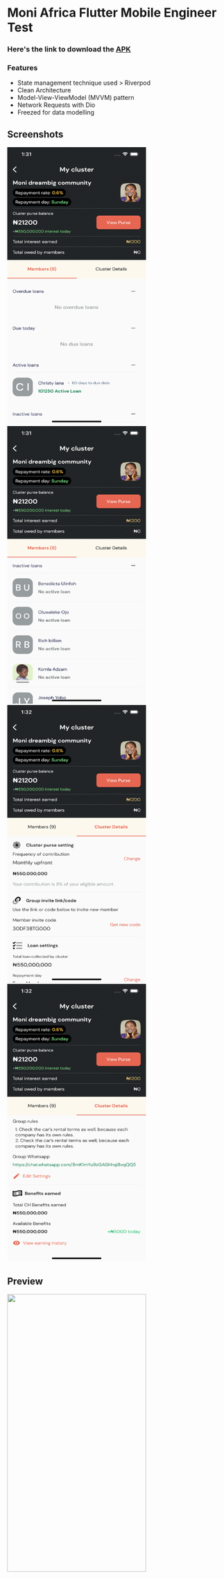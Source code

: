 # Moni Africa Flutter Mobile Engineer Test

### Here's the link to download the [APK](https://github.com/demolaf/moni-africa-project/blob/dev/RELEASE_APK/app-release.apk "APK file")

### Features
 - State management technique used > Riverpod
 - Clean Architecture
 - Model-View-ViewModel (MVVM) pattern
 - Network Requests with Dio
 - Freezed for data modelling

## Screenshots
<p float="left">
<img src="https://github.com/demolaf/moni-africa-project/blob/dev/view%201.png" width="320" height="640"/>
<img src="https://github.com/demolaf/moni-africa-project/blob/dev/view%202.png" width="320" height="640"/>
<img src="https://github.com/demolaf/moni-africa-project/blob/dev/view%203.png" width="320" height="640"/>
<img src="https://github.com/demolaf/moni-africa-project/blob/dev/view%204.png" width="320" height="640"/>
</p>

## Preview
<img src="https://github.com/demolaf/moni-africa-project/blob/dev/preview.gif" width="320" height="640"/>

